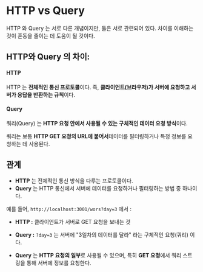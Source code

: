 HTTP vs Query
===
HTTP 와 Query 는 서로 다른 개념이지만, 둘은 서로 관련되어 있다. 차이를 이해하는 것이 혼동을 줄이는 데 도움이 될 것이다.

## HTTP와 Query 의 차이:

#### HTTP
HTTP 는 **전체적인 통신 프로토콜**이다. 즉, **클라이언트(브라우저)가 서버에 요청하고 서버가 응답을 반환하는 규칙**이다.

#### Query
쿼리(Query) 는 **HTTP 요청 안에서 사용될 수 있는 구체적인 데이터 요청 방식**이다.

쿼리는 보통 **HTTP GET 요청의 URL에 붙어서**데이터를 필터링하거나 특정 정보를 요청하는 데 사용된다.

## 관계
- **HTTP** 는 전체적인 통신 방식을 다루는 프로토콜이다.
- **Query** 는 HTTP 통신에서 서버에 데이터를 요청하거나 필터링하는 방법 중 하나이다.

예를 들어, `http://localhost:3001/wors?day=3` 에서 :
- **HTTP :** 클라이언트가 서버로 GET 요청을 보내는 것
- **Query :** `?day=3` 는 서버에 "3일차의 데이터를 달라" 라는 구체적인 요청(쿼리) 이다.

- **Query** 는 **HTTP 요청의 일부**로 사용될 수 있으며, 특히 **GET 요청**에서 쿼리 스트링을 통해 서버에 정보를 요청한다.